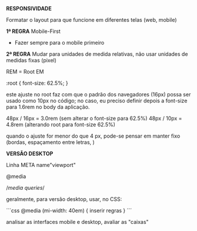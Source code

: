**RESPONSIVIDADE**

Formatar o layout para que funcione em diferentes telas (web, mobile)

**1ª REGRA**
Mobile-First

- Fazer sempre para o mobile primeiro

**2ª REGRA**
Mudar para unidades de medida relativas, não usar unidades de medidas fixas (pixel)

REM = Root EM

:root {
font-size: 62.5%;
}

este ajuste no root faz com que o padrão dos navegadores (16px) possa ser usado como 10px no código; no caso, eu preciso definir depois a font-size para 1.6rem no body da aplicação.

48px / 16px = 3.0rem (sem alterar o font-size para 62.5%)
48px / 10px = 4.8rem (alterando root para font-size 62.5%)

quando o ajuste for menor do que 4 px, pode-se pensar em manter fixo (bordas, espaçamento entre letras, )

**VERSÃO DESKTOP**

Linha META name"viewport"

@media

/_media queries_/

geralmente, para versão desktop, usar, no CSS:

´´´css
@media (mi-width: 40em) {
inserir regras
}
´´´

analisar as interfaces mobile e desktop, avaliar as "caixas"

